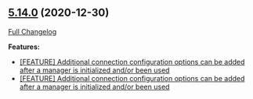 ## [5.14.0](https://ugate.github.io/sqler/tree/v5.14.0) (2020-12-30)
[Full Changelog](https://ugate.github.io/sqler/compare/v5.13.2...v5.14.0)


__Features:__
* [[FEATURE] Additional connection configuration options can be added after a manager is initialized and/or been used](https://ugate.github.io/sqler/commit/b99d225842188aad5071962623085d87776f6d4c)
* [[FEATURE] Additional connection configuration options can be added after a manager is initialized and/or been used](https://ugate.github.io/sqler/commit/35dd548644d90b9ec6e77c225386ea5aa194724f)